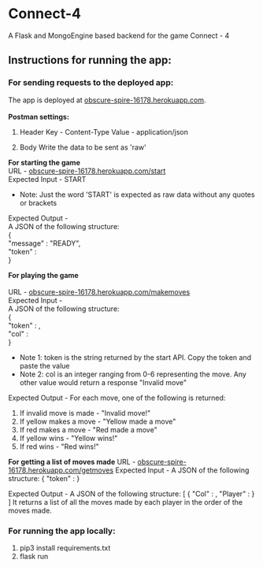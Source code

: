 # Connect-4
A Flask and MongoEngine based backend for the game Connect - 4

## Instructions for running the app:

### For sending requests to the deployed app:

The app is deployed at [obscure-spire-16178.herokuapp.com](obscure-spire-16178.herokuapp.com).<br><br>
**Postman settings:**
1. Header
Key - Content-Type
Value - application/json

2. Body
Write the data to be sent as 'raw'

**For starting the game**<br>
URL - [obscure-spire-16178.herokuapp.com/start](obscure-spire-16178.herokuapp.com/start)<br>
Expected Input -  START<br>
* Note: Just the word 'START' is expected as raw data without any quotes or brackets

Expected Output - <br>
A JSON of the following structure:<br>
{<br>
<t>    "message" : "READY",<br>
<t>    "token" : <token><br>
}

**For playing the game**<br><br>
URL - [obscure-spire-16178.herokuapp.com/makemoves](obscure-spire-16178.herokuapp.com/makemoves)<br>
Expected Input -<br>
A JSON of the following structure:<br>
{<br>
    "token" : <token>,<br>
    "col" : <col><br>
}<br>
* Note 1: token is the string returned by the start API. Copy the token and paste the value 
* Note 2: col is an integer ranging from 0-6 representing the move. Any other value would return a response "Invalid move" <br>

Expected Output - 
For each move, one of the following is returned:
1. If invalid move is made - "Invalid move!"
2. If yellow makes a move - "Yellow made a move"
3. If red makes a move - "Red made a move"
4. If yellow wins - "Yellow wins!"
5. If red wins - "Red wins!"

**For getting a list of moves made**
URL - [obscure-spire-16178.herokuapp.com/getmoves](obscure-spire-16178.herokuapp.com/getmoves)
Expected Input -
A JSON of the following structure:
{
    "token" : <token>
}

Expected Output -
A JSON of the following structure:
[
    {
        "Col" : <col>,
        "Player" : <player>
    }
]
It returns a list of all the moves made by each player in the order of the moves made.

### For running the app locally:

1. pip3 install requirements.txt
2. flask run


